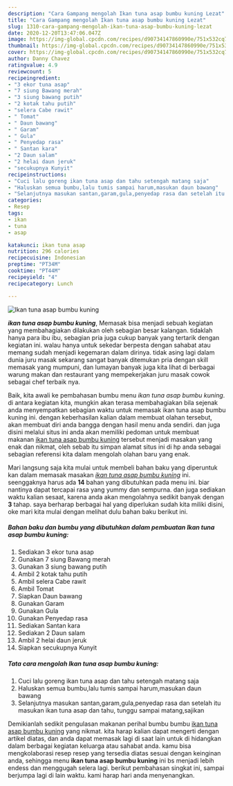 ```yaml
---
description: "Cara Gampang mengolah Ikan tuna asap bumbu kuning Lezat"
title: "Cara Gampang mengolah Ikan tuna asap bumbu kuning Lezat"
slug: 1310-cara-gampang-mengolah-ikan-tuna-asap-bumbu-kuning-lezat
date: 2020-12-20T13:47:06.047Z
image: https://img-global.cpcdn.com/recipes/d90734147860990e/751x532cq70/ikan-tuna-asap-bumbu-kuning-foto-resep-utama.jpg
thumbnail: https://img-global.cpcdn.com/recipes/d90734147860990e/751x532cq70/ikan-tuna-asap-bumbu-kuning-foto-resep-utama.jpg
cover: https://img-global.cpcdn.com/recipes/d90734147860990e/751x532cq70/ikan-tuna-asap-bumbu-kuning-foto-resep-utama.jpg
author: Danny Chavez
ratingvalue: 4.9
reviewcount: 5
recipeingredient:
- "3 ekor tuna asap"
- "7 siung Bawang merah"
- "3 siung bawang putih"
- "2 kotak tahu putih"
- "selera Cabe rawit"
- " Tomat"
- " Daun bawang"
- " Garam"
- " Gula"
- " Penyedap rasa"
- " Santan kara"
- "2 Daun salam"
- "2 helai daun jeruk"
- "secukupnya Kunyit"
recipeinstructions:
- "Cuci lalu goreng ikan tuna asap dan tahu setengah matang saja"
- "Haluskan semua bumbu,lalu tumis sampai harum,masukan daun bawang"
- "Selanjutnya masukan santan,garam,gula,penyedap rasa dan setelah itu masukan ikan tuna asap dan tahu, tunggu sampai matang,sajikan"
categories:
- Resep
tags:
- ikan
- tuna
- asap

katakunci: ikan tuna asap 
nutrition: 296 calories
recipecuisine: Indonesian
preptime: "PT34M"
cooktime: "PT44M"
recipeyield: "4"
recipecategory: Lunch

---
```



![Ikan tuna asap bumbu kuning](https://img-global.cpcdn.com/recipes/d90734147860990e/751x532cq70/ikan-tuna-asap-bumbu-kuning-foto-resep-utama.jpg)

<b><i>ikan tuna asap bumbu kuning</i></b>, Memasak bisa menjadi sebuah kegiatan yang membahagiakan dilakukan oleh sebagian besar kalangan. tidaklah hanya para ibu ibu, sebagian pria juga cukup banyak yang tertarik dengan kegiatan ini. walau hanya untuk sekedar berpesta dengan sahabat atau memang sudah menjadi kegemaran dalam dirinya. tidak asing lagi dalam dunia juru masak sekarang sangat banyak ditemukan pria dengan skill memasak yang mumpuni, dan lumayan banyak juga kita lihat di berbagai warung makan dan restaurant yang mempekerjakan juru masak cowok sebagai chef terbaik nya.



Baik, kita awali ke pembahasan bumbu menu <i>ikan tuna asap bumbu kuning</i>. di antara kegiatan kita, mungkin akan terasa membahagiakan bila sejenak anda menyempatkan sebagian waktu untuk memasak ikan tuna asap bumbu kuning ini. dengan keberhasilan kalian dalam membuat olahan tersebut, akan membuat diri anda bangga dengan hasil menu anda sendiri. dan juga disini melalui situs ini anda akan memiliki pedoman untuk membuat makanan <u>ikan tuna asap bumbu kuning</u> tersebut menjadi masakan yang enak dan nikmat, oleh sebab itu simpan alamat situs ini di hp anda sebagai sebagian referensi kita dalam mengolah olahan baru yang enak.


Mari langsung saja kita mulai untuk membeli bahan baku yang diperuntuk kan dalam memasak masakan <u><i>ikan tuna asap bumbu kuning</i></u> ini. seenggaknya harus ada <b>14</b> bahan yang dibutuhkan pada menu ini. biar nantinya dapat tercapai rasa yang yummy dan sempurna. dan juga sediakan waktu kalian sesaat, karena anda akan mengolahnya sedikit banyak dengan <b>3</b> tahap. saya berharap berbagai hal yang diperlukan sudah kita miliki disini, oke mari kita mulai dengan melihat dulu bahan baku berikut ini.

<!--inarticleads1-->

##### Bahan baku dan bumbu yang dibutuhkan dalam pembuatan Ikan tuna asap bumbu kuning:

1. Sediakan 3 ekor tuna asap
1. Gunakan 7 siung Bawang merah
1. Gunakan 3 siung bawang putih
1. Ambil 2 kotak tahu putih
1. Ambil selera Cabe rawit
1. Ambil  Tomat
1. Siapkan  Daun bawang
1. Gunakan  Garam
1. Gunakan  Gula
1. Gunakan  Penyedap rasa
1. Sediakan  Santan kara
1. Sediakan 2 Daun salam
1. Ambil 2 helai daun jeruk
1. Siapkan secukupnya Kunyit




<!--inarticleads2-->

##### Tata cara mengolah Ikan tuna asap bumbu kuning:

1. Cuci lalu goreng ikan tuna asap dan tahu setengah matang saja
1. Haluskan semua bumbu,lalu tumis sampai harum,masukan daun bawang
1. Selanjutnya masukan santan,garam,gula,penyedap rasa dan setelah itu masukan ikan tuna asap dan tahu, tunggu sampai matang,sajikan




Demikianlah sedikit pengulasan makanan perihal bumbu bumbu <u>ikan tuna asap bumbu kuning</u> yang nikmat. kita harap kalian dapat mengerti dengan artikel diatas, dan anda dapat memasak lagi di saat lain untuk di hidangkan dalam berbagai kegiatan keluarga atau sahabat anda. kamu bisa mengkolaborasi resep resep yang tersedia diatas sesuai dengan keinginan anda, sehingga menu <b>ikan tuna asap bumbu kuning</b> ini bs menjadi lebih endess dan menggugah selera lagi. berikut pembahasan singkat ini, sampai berjumpa lagi di lain waktu. kami harap hari anda menyenangkan.
